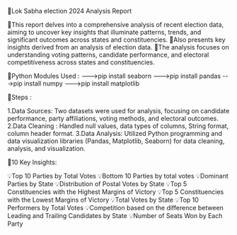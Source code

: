🔗Lok Sabha election 2024 Analysis Report

🚀This report delves into a comprehensive analysis of recent election data, aiming to uncover key insights that illuminate patterns, trends, and significant outcomes across states and constituencies.
🚀Also presents key insights derived from an analysis of election data.
🚀The analysis focuses on understanding voting patterns, candidate performance, and electoral competitiveness across states and constituencies.

🔗Python Modules Used :
--->pip install seaborn
--->pip install pandas
--->pip install numpy
--->pip install matplotlib

🔗Steps :

1.Data Sources: Two datasets were used for analysis, focusing on candidate performance, party affiliations, voting methods, and electoral outcomes.
2.Data Cleaning : Handled null values, data types of columns, String format, column header format.
3.Data Analysis: Utilized Python programming and data visualization libraries (Pandas, Matplotlib, Seaborn) for data cleaning, analysis, and visualization.

🔗10 Key Insights:

  💡Top 10 Parties by Total Votes
  💡Bottom 10 Parties by total votes
  💡Dominant Parties by State
  💡Distribution of Postal Votes by State
  💡Top 5 Constituencies with the Highest Margins of Victory
  💡Top 5 Constituencies with the Lowest Margins of Victory
  💡Total Votes by State
  💡Top 10 Performers by Total Votes
  💡Competition based on the difference between Leading and Trailing Candidates by State
  💡Number of Seats Won by Each Party
  
